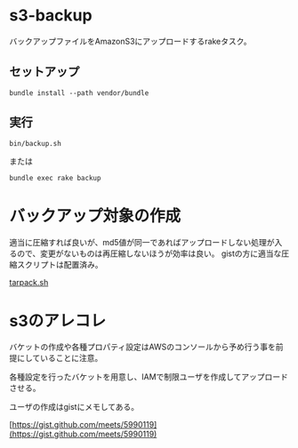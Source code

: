 # s3-backup
バックアップファイルをAmazonS3にアップロードするrakeタスク。


## セットアップ
	bundle install --path vendor/bundle


## 実行
	bin/backup.sh

または

	bundle exec rake backup


# バックアップ対象の作成
適当に圧縮すれば良いが、md5値が同一であればアップロードしない処理が入るので、変更がないものは再圧縮しないほうが効率は良い。
gistの方に適当な圧縮スクリプトは配置済み。

[tarpack.sh](https://gist.github.com/meets/5989994)


# s3のアレコレ
バケットの作成や各種プロパティ設定はAWSのコンソールから予め行う事を前提にしていることに注意。

各種設定を行ったバケットを用意し、IAMで制限ユーザを作成してアップロードさせる。

ユーザの作成はgistにメモしてある。

[https://gist.github.com/meets/5990119](https://gist.github.com/meets/5990119)